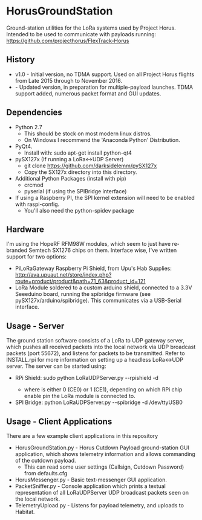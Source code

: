 # HorusGroundStation
Ground-station utilities for the LoRa systems used by Project Horus.
Intended to be used to communicate with payloads running: https://github.com/projecthorus/FlexTrack-Horus


## History
* v1.0 - Initial version, no TDMA support. Used on all Project Horus flights from Late 2015 through to November 2016.
* <latest> - Updated version, in preparation for multiple-payload launches. TDMA support added, numerous packet format and GUI updates.

## Dependencies
* Python 2.7
  * This should be stock on most modern linux distros.
  * On Windows I recommend the 'Anaconda Python' Distribution.
* PyQt4. 
  * Install with: sudo apt-get install python-qt4
* pySX127x (If running a LoRa<->UDP Server)
  * git clone https://github.com/darksidelemm/pySX127x
  * Copy the SX127x directory into this directory. 
* Additional Python Packages (install with pip)
  * crcmod
  * pyserial (if using the SPIBridge interface)
* If using a Raspberry PI, the SPI kernel extension will need to be enabled with raspi-config.
  * You'll also need the python-spidev package

## Hardware
I'm using the HopeRF RFM98W modules, which seem to just have re-branded Semtech SX1276 chips on them. Interface wise, I've written support for two options:
* PiLoRaGateway Raspberry Pi Shield, from Upu's Hab Supplies: http://ava.upuaut.net/store/index.php?route=product/product&path=71_63&product_id=121 
* LoRa Module soldered to a custom arduino shield, connected to a 3.3V Seeeduino board, running the spibridge firmware (see pySX127x/arduino/spibridge). This communicates via a USB-Serial interface.

## Usage - Server
The ground station software consists of a LoRa to UDP gateway server, which pushes all received packets into the local network via UDP broadcast packets (port 55672), and listens for packets to be transmitted.
Refer to INSTALL.rpi for more information on setting up a headless LoRa<->UDP server.
The server can be started using:
* RPi Shield: sudo python LoRaUDPServer.py --rpishield -d <Device Number>
  * where <Device Number> is either 0 (CE0) or 1 (CE1), depending on which RPi chip enable pin the LoRa module is connected to.
* SPI Bridge: python LoRaUDPServer.py --spibridge -d /dev/ttyUSB0

## Usage - Client Applications
There are a few example client applications in this repository
* HorusGroundStation.py - Horus Cutdown Payload ground-station GUI application, which shows telemetry information and allows commanding of the cutdown payload.
  * This can read some user settings (Callsign, Cutdown Password) from defaults.cfg
* HorusMessenger.py - Basic text-messenger GUI application.
* PacketSniffer.py - Console application which prints a textual representation of all LoRaUDPServer UDP broadcast packets seen on the local network.
* TelemetryUpload.py - Listens for payload telemetry, and uploads to Habitat.


